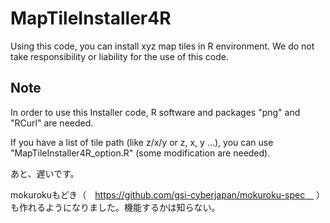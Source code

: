 # MapTileInstaller4R
Using this code, you can install xyz map tiles in R environment.
We do not take responsibility or liability for the use of this code.

## Note

In order to use this Installer code, R software and packages "png" and "RCurl" are needed.

If you have a list of tile path (like z/x/y or z, x, y ...), you can use "MapTileInstaller4R_option.R" (some modification are needed).


あと、遅いです。

mokurokuもどき（　https://github.com/gsi-cyberjapan/mokuroku-spec　
）も作れるようになりました。機能するかは知らない。
